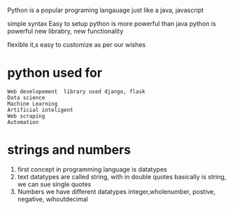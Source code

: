 Python is a popular  programing langauage just like a java, javascript

simple syntax
Easy to setup
python is more powerful than java
python is powerful new librabry, new functionality

flexible it,s easy to customize as per our wishes

# python used for
```
Web developement  library used django, flask
Data science
Machine Learning 
Artificial inteligent
Web scraping
Automation
```
# strings and numbers

1. first concept in programming language is datatypes
2. text datatypes are called string, with in double quotes basically is string, we can sue single quotes
3. Numbers we have different datatypes integer,wholenumber, postive, negative, wihoutdecimal



  



  
 
